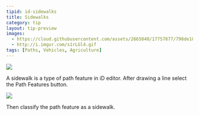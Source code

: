 ```yaml
---
tipid: id-sidewalks
title: Sidewalks
category: tip
layout: tip-preview
images:
  - https://cloud.githubusercontent.com/assets/2665840/17757877/798de18a-64b8-11e6-982b-5f4810f4ee2c.png
  - http://i.imgur.com/s1rLGl4.gif
tags: [Paths, Vehicles, Agriculture]
---
```


<img src="{{ site.baseurl }}/images/path_features_button.png">

<p>A sidewalk is a type of path feature in iD editor. After drawing a line select the Path Features button.</p>

<img src="{{ site.baseurl }}/images/sidewalk_button.png">

<p>Then classify the path feature as a sidewalk. </p>


